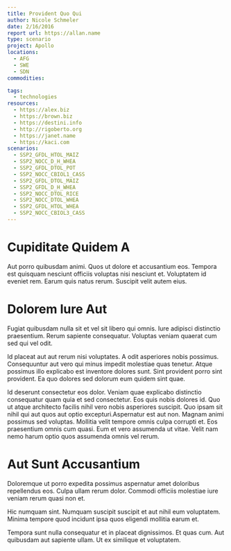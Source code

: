 ```yaml
---
title: Provident Quo Qui
author: Nicole Schmeler
date: 2/16/2016
report url: https://allan.name
type: scenario
project: Apollo
locations:
  - AFG
  - SWE
  - SDN
commodities:

tags:
  - technologies
resources:
  - https://alex.biz
  - https://brown.biz
  - https://destini.info
  - http://rigoberto.org
  - https://janet.name
  - https://kaci.com
scenarios:
  - SSP2_GFDL_HTOL_MAIZ
  - SSP2_NOCC_D_H_WHEA
  - SSP2_GFDL_DTOL_POT
  - SSP2_NOCC_CBIOL1_CASS
  - SSP2_GFDL_DTOL_MAIZ
  - SSP2_GFDL_D_H_WHEA
  - SSP2_NOCC_DTOL_RICE
  - SSP2_NOCC_DTOL_WHEA
  - SSP2_GFDL_HTOL_WHEA
  - SSP2_NOCC_CBIOL3_CASS
---
```

# Cupiditate Quidem A
Aut porro quibusdam animi. Quos ut dolore et accusantium eos. Tempora est quisquam nesciunt officiis voluptas nisi nesciunt et. Voluptatem id eveniet rem. Earum quis natus rerum. Suscipit velit autem eius.

# Dolorem Iure Aut
Fugiat quibusdam nulla sit et vel sit libero qui omnis. Iure adipisci distinctio praesentium. Rerum sapiente consequatur. Voluptas veniam quaerat cum sed qui vel odit.
 Id placeat aut aut rerum nisi voluptates. A odit asperiores nobis possimus. Consequuntur aut vero qui minus impedit molestiae quas tenetur. Atque possimus illo explicabo est inventore dolores sunt. Sint provident porro sint provident. Ea quo dolores sed dolorum eum quidem sint quae.
 Id deserunt consectetur eos dolor. Veniam quae explicabo distinctio consequatur quam quia et sed consectetur. Eos quis nobis dolores id. Quo ut atque architecto facilis nihil vero nobis asperiores suscipit. Quo ipsam sit nihil qui aut quos aut optio excepturi.Aspernatur est aut non. Magnam animi possimus sed voluptas. Mollitia velit tempore omnis culpa corrupti et. Eos praesentium omnis cum quasi. Eum et vero assumenda ut vitae. Velit nam nemo harum optio quos assumenda omnis vel rerum.

# Aut Sunt Accusantium
Doloremque ut porro expedita possimus aspernatur amet doloribus repellendus eos. Culpa ullam rerum dolor. Commodi officiis molestiae iure veniam rerum quasi non et.
 Hic numquam sint. Numquam suscipit suscipit et aut nihil eum voluptatem. Minima tempore quod incidunt ipsa quos eligendi mollitia earum et.
 Tempora sunt nulla consequatur et in placeat dignissimos. Et quas cum. Aut quibusdam aut sapiente ullam. Ut ex similique et voluptatem.
